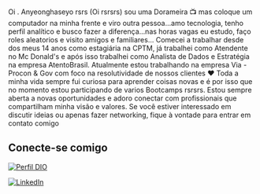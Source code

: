 Oi .
Anyeonghaseyo rsrs (Oi rsrsrs) sou uma Dorameira 📺 mas coloque um computador na minha frente e viro outra pessoa...amo tecnologia, tenho perfil analítico e busco fazer a diferença...nas horas vagas eu estudo, faço roles aleatorios e visito amigos e familiares... Comecei a trabalhar desde dos meus 14 anos como estagiária na CPTM, já trabalhei como Atendente no Mc Donald's e após isso trabalhei como Analista de Dados e Estratégia na empresa AtentoBrasil. Atualmente estou trabalhando na empresa Via - Procon & Gov com foco na resolutividade de nossos clientes ♥ Toda a minha vida sempre fui curiosa para aprender coisas novas e é por isso que no momento estou participando de varios Bootcamps rsrsrs. Estou sempre aberta a novas oportunidades e adoro conectar com profissionais que compartilham minha visão e valores. Se você estiver interessado em discutir ideias ou apenas fazer networking, fique à vontade para entrar em contato comigo

## Conecte-se comigo
[![Perfil DIO](https://img.shields.io/badge/-Meu%20Perfil%20na%20DIO-000?style=for-the-badge)](https://www.dio.me/users/samira13_reis) 

[![LinkedIn](https://img.shields.io/badge/LinkedIn-000?style=for-the-badge&logo=linkedin&logoColor=fff)](https://www.linkedin.com/in/samira-dos-reis-roza-8b941025/)

